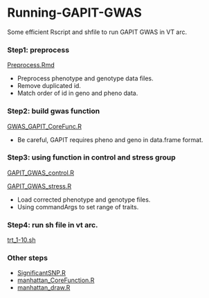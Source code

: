 # Running-GAPIT-GWAS
Some efficient Rscript and shfile to run GAPIT GWAS in VT arc.

### Step1: preprocess
[Preprocess.Rmd](https://github.com/yebigithub/Running-GAPIT-GWAS/blob/main/preprocess.R) 
- Preprocess phenotype and genotype data files.
- Remove duplicated id.
- Match order of id in geno and pheno data.

### Step2: build gwas function
[GWAS_GAPIT_CoreFunc.R](https://github.com/yebigithub/Running-GAPIT-GWAS/blob/main/GWAS_GAPIT_CoreFunc.R)
- Be careful, GAPIT requires pheno and geno in data.frame format.

### Step3: using function in control and stress group
[GAPIT_GWAS_control.R](https://github.com/yebigithub/Running-GAPIT-GWAS/blob/main/GAPIT_GWAS_control.R)

[GAPIT_GWAS_stress.R](https://github.com/yebigithub/Running-GAPIT-GWAS/blob/main/GAPIT_GWAS_stress.R)

- Load corrected phenotype and genotype files.
- Using commandArgs to set range of traits.

### Step4: run sh file in vt arc.
[trt_1-10.sh](https://github.com/yebigithub/Running-GAPIT-GWAS/blob/main/trt_1-30.sh)

### Other steps
- [SignificantSNP.R](https://github.com/yebigithub/Running-GAPIT-GWAS/blob/main/SignificantSNP.R)
- [manhattan_CoreFunction.R](https://github.com/yebigithub/Running-GAPIT-GWAS/blob/main/manhattan_CoreFunction.R)
- [manhattan_draw.R](https://github.com/yebigithub/Running-GAPIT-GWAS/blob/main/manhattan_draw.R)